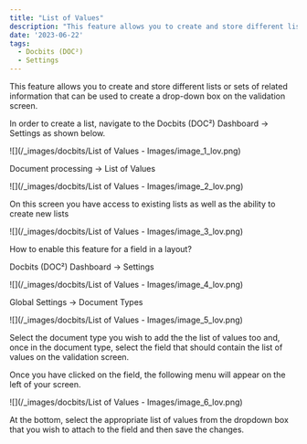 ```yaml
---
title: "List of Values"
description: "This feature allows you to create and store different lists or sets of related information that can be used to create a drop-down box on the validation screen."
date: '2023-06-22'
tags:
  - Docbits (DOC²)
  - Settings
---
```


This feature allows you to create and store different lists or sets of related information that can be used to create a drop-down box on the validation screen.

In order to create a list, navigate to the Docbits (DOC²) Dashboard → Settings as shown below.

![](/_images/docbits/List of Values - Images/image_1_lov.png)

Document processing → List of Values

![](/_images/docbits/List of Values - Images/image_2_lov.png)

On this screen you have access to existing lists as well as the ability to create new lists

![](/_images/docbits/List of Values - Images/image_3_lov.png)

How to enable this feature for a field in a layout?

Docbits (DOC²) Dashboard → Settings 

![](/_images/docbits/List of Values - Images/image_4_lov.png)

Global Settings → Document Types

![](/_images/docbits/List of Values - Images/image_5_lov.png)

Select the document type you wish to add the the list of values too and, once in the document type, select the field that should contain the list of values on the validation screen.

Once you have clicked on the field, the following menu will appear on the left of your screen.

![](/_images/docbits/List of Values - Images/image_6_lov.png)

At the bottom, select the appropriate list of values from the dropdown box that you wish to attach to the field and then save the changes.